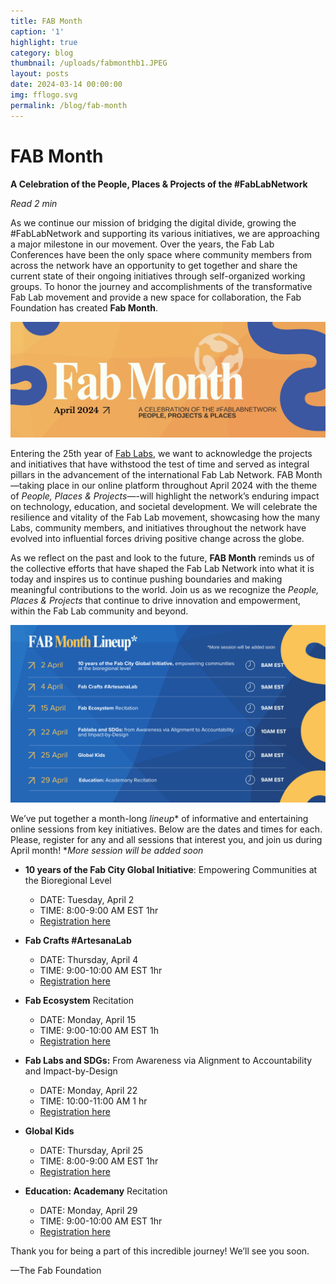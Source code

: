 ```yaml
---
title: FAB Month
caption: '1'
highlight: true
category: blog
thumbnail: /uploads/fabmonthb1.JPEG
layout: posts
date: 2024-03-14 00:00:00
img: fflogo.svg
permalink: /blog/fab-month
---
```


# FAB Month

**A Celebration of the People, Places & Projects of the #FabLabNetwork**

*Read 2 min*

As we continue our mission of bridging the digital divide, growing the #FabLabNetwork and supporting its various initiatives, we are approaching a major milestone in our movement. Over the years, the Fab Lab Conferences have been the only space where community members from across the network have an opportunity to get together and share the current state of their ongoing initiatives through self-organized working groups. To honor the journey and accomplishments of the transformative Fab Lab movement and provide a new space for collaboration, the Fab Foundation has created **Fab Month**. 

![FAB Month Banner](/uploads/fabmonthb1.JPEG "FAB Month by The Fab Foundation")

Entering the 25th year of [Fab Labs](https://fablabs.io/), we want to acknowledge the projects and initiatives that have withstood the test of time and served as integral pillars in the advancement of the international Fab Lab Network. FAB Month—taking place in our online platform throughout April 2024 with the theme of _People, Places & Projects_—-will highlight the network’s enduring impact on technology, education, and societal development. We will celebrate the resilience and vitality of the Fab Lab movement, showcasing how the many Labs, community members, and initiatives throughout the network have evolved into influential forces driving positive change across the globe. 

As we reflect on the past and look to the future, **FAB Month** reminds us of the collective efforts that have shaped the Fab Lab Network into what it is today and inspires us to continue pushing boundaries and making meaningful contributions to the world. Join us as we recognize the _People, Places & Projects_ that continue to drive innovation and empowerment, within the Fab Lab community and beyond.

![FAB Month Lineup Preliminar](/uploads/fabmonthline1.png "FAB Month Lineup, more updates soon")

We’ve put together a month-long _lineup_* of informative and entertaining online sessions from key initiatives. Below are the dates and times for each. Please, register for any and all sessions that interest you, and join us during April month! *_More session will be added soon_

* **10 years of the Fab City Global Initiative**: Empowering Communities at the Bioregional Level
  * DATE: Tuesday, April 2
  * TIME: 8:00-9:00 AM EST 1hr
  * [Registration here](https://us02web.zoom.us/meeting/register/tZMoc-isqzkjGt2R1TTgh0zO4jm0lYROR-Gh#/registration)


* **Fab Crafts #ArtesanaLab**
  * DATE: Thursday, April 4
  * TIME: 9:00-10:00 AM EST 1hr
  * [Registration here](https://us02web.zoom.us/meeting/register/tZAodO6hqz0oHdcfi1VAjYc9-mXhvU1SdUIu#/registration)


* **Fab Ecosystem** Recitation
  * DATE: Monday, April 15
  * TIME: 9:00-10:00 AM EST 1h
  * [Registration here](https://us02web.zoom.us/meeting/register/tZAtdOugqzIoGtSRyY4AZDTP8E6Kywdlaqdu#/registration)

 
* **Fab Labs and SDGs:** From Awareness via Alignment to Accountability and Impact-by-Design
  * DATE: Monday, April 22
  * TIME: 10:00-11:00 AM 1 hr
  * [Registration here](https://us02web.zoom.us/meeting/register/tZ0pf-isrz0oHtw0uAHctCqSrFNitYwI-2tY#/registration)


* **Global Kids**
  * DATE: Thursday, April 25
  * TIME: 8:00-9:00 AM EST 1hr
  * [Registration here](https://us02web.zoom.us/meeting/register/tZ0rf--hpjMqGNEI86k5uNqoxrLWR3ZqThmh#/registration)


* **Education: Academany** Recitation
  * DATE: Monday, April 29
  * TIME: 9:00-10:00 AM EST 1hr
  * [Registration here](https://us02web.zoom.us/meeting/register/tZ0uceyqqjMrHdGm9QV1-vKLIRNT7H1uEkxd#/registration)


Thank you for being a part of this incredible journey! We’ll see you soon.

—The Fab Foundation
